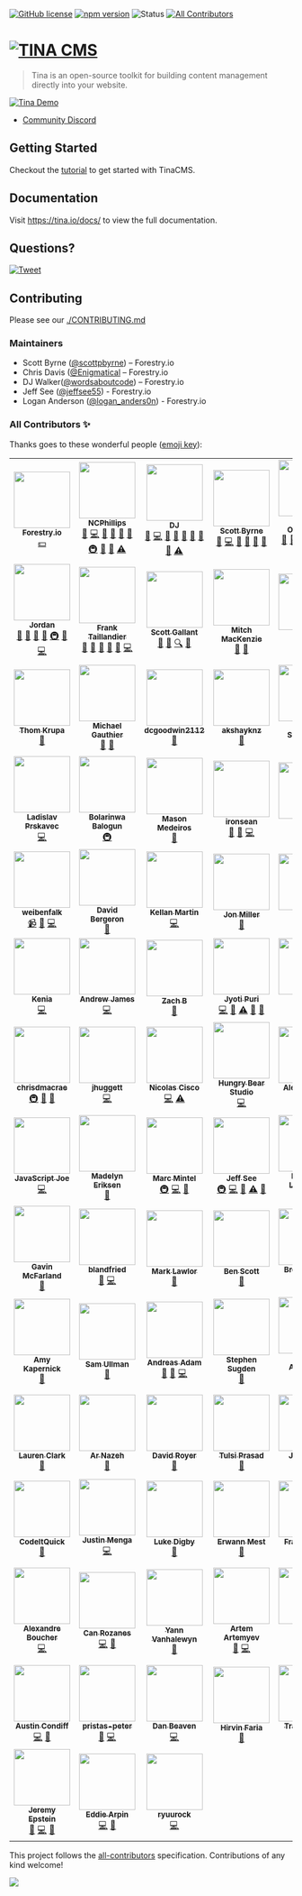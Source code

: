 [![GitHub license](https://img.shields.io/github/license/tinacms/tinacms?color=blue)](https://github.com/tinacms/tinacms/blob/main/LICENSE) [![npm version](https://img.shields.io/npm/v/tinacms.svg?style=flat)](https://www.npmjs.com/package/tinacms) ![Status](https://github.com/tinacms/tinacms/workflows/Build,%20Test,%20Lint%20for%20Master/badge.svg)<!-- ALL-CONTRIBUTORS-BADGE:START - Do not remove or modify this section -->
[![All Contributors](https://img.shields.io/badge/all_contributors-101-orange.svg?style=flat-square)](#contributors-)

<!-- ALL-CONTRIBUTORS-BADGE:END -->

# [![TINA CMS](https://res.cloudinary.com/forestry-demo/image/upload/v1585234360/TinaCMS/TinaCMS.png 'Visit tinacms.org')](https://tina.io)

> Tina is an open-source toolkit for building content management directly into your website.

[![Tina Demo](https://res.cloudinary.com/forestry-demo/video/upload/du_16,w_700,e_loop/v1571159974/tina-hero-demo.gif)](https://tina.io/)

- [Community Discord](https://discord.com/invite/zumN63Ybpf)

## Getting Started

Checkout the [tutorial](https://tina.io/docs/setup-overview/) to get started with TinaCMS.

## Documentation

Visit https://tina.io/docs/ to view the full documentation.

<!-- ## Development Process

See our [ROADMAP.md](https://github.com/tinacms/tinacms/blob/main/ROADMAP.md) to learn how the maintainers work. -->

## Questions?

[![Tweet](https://img.shields.io/twitter/url/http/shields.io.svg?style=social)](https://twitter.com/intent/tweet?url=https%3A%2F%2Ftinacms.org&text=I%20just%20checked%20out%20@tina_cms%20on%20GitHub%20and%20it%20is%20sweet%21&hashtags=TinaCMS%2Cjamstack%2Cheadlesscms)

<!-- ## Changelog

Check the [CHANGELOG](./CHANGELOG.md) for the latest updates to TinaCMS.  -->

## Contributing

Please see our [./CONTRIBUTING.md](https://github.com/tinacms/tinacms/blob/main/CONTRIBUTING.md)

### Maintainers

- Scott Byrne ([@scottpbyrne](https://twitter.com/scottpbyrne)) – Forestry.io
- Chris Davis ([@Enigmatical](https://github.com/Enigmatical) – Forestry.io
- DJ Walker([@wordsaboutcode](https://twitter.com/wordsaboutcode)) – Forestry.io
- Jeff See ([@jeffsee55](https://github.com/jeffsee55)) - Forestry.io
- Logan Anderson ([@logan_anders0n](https://twitter.com/logan_anders0n)) - Forestry.io

### All Contributors ✨

Thanks goes to these wonderful people ([emoji key](https://allcontributors.org/docs/en/emoji-key)):

<!-- ALL-CONTRIBUTORS-LIST:START - Do not remove or modify this section -->
<!-- prettier-ignore-start -->
<!-- markdownlint-disable -->
<table>
  <tr>
    <td align="center"><a href="https://forestry.io"><img src="https://avatars3.githubusercontent.com/u/16868456?v=4?s=100" width="100px;" alt=""/><br /><sub><b>Forestry.io</b></sub></a><br /><a href="#financial-forestryio" title="Financial">💵</a></td>
    <td align="center"><a href="http://www.ncphi.com"><img src="https://avatars2.githubusercontent.com/u/824015?v=4?s=100" width="100px;" alt=""/><br /><sub><b>NCPhillips</b></sub></a><br /><a href="#projectManagement-ncphillips" title="Project Management">📆</a> <a href="https://github.com/tinacms/tinacms/commits?author=ncphillips" title="Code">💻</a> <a href="#blog-ncphillips" title="Blogposts">📝</a> <a href="https://github.com/tinacms/tinacms/issues?q=author%3Ancphillips" title="Bug reports">🐛</a> <a href="https://github.com/tinacms/tinacms/commits?author=ncphillips" title="Documentation">📖</a> <a href="#ideas-ncphillips" title="Ideas, Planning, & Feedback">🤔</a> <a href="#infra-ncphillips" title="Infrastructure (Hosting, Build-Tools, etc)">🚇</a> <a href="#maintenance-ncphillips" title="Maintenance">🚧</a> <a href="https://github.com/tinacms/tinacms/pulls?q=is%3Apr+reviewed-by%3Ancphillips" title="Reviewed Pull Requests">👀</a> <a href="https://github.com/tinacms/tinacms/commits?author=ncphillips" title="Tests">⚠️</a></td>
    <td align="center"><a href="https://github.com/dwalkr"><img src="https://avatars2.githubusercontent.com/u/15221702?v=4?s=100" width="100px;" alt=""/><br /><sub><b>DJ</b></sub></a><br /><a href="#projectManagement-dwalkr" title="Project Management">📆</a> <a href="https://github.com/tinacms/tinacms/commits?author=dwalkr" title="Code">💻</a> <a href="#blog-dwalkr" title="Blogposts">📝</a> <a href="https://github.com/tinacms/tinacms/issues?q=author%3Adwalkr" title="Bug reports">🐛</a> <a href="https://github.com/tinacms/tinacms/commits?author=dwalkr" title="Documentation">📖</a> <a href="#ideas-dwalkr" title="Ideas, Planning, & Feedback">🤔</a> <a href="#maintenance-dwalkr" title="Maintenance">🚧</a> <a href="https://github.com/tinacms/tinacms/pulls?q=is%3Apr+reviewed-by%3Adwalkr" title="Reviewed Pull Requests">👀</a> <a href="https://github.com/tinacms/tinacms/commits?author=dwalkr" title="Tests">⚠️</a></td>
    <td align="center"><a href="http://scottbyrne.ca"><img src="https://avatars2.githubusercontent.com/u/5075484?v=4?s=100" width="100px;" alt=""/><br /><sub><b>Scott Byrne</b></sub></a><br /><a href="#design-spbyrne" title="Design">🎨</a> <a href="https://github.com/tinacms/tinacms/commits?author=spbyrne" title="Code">💻</a> <a href="https://github.com/tinacms/tinacms/pulls?q=is%3Apr+reviewed-by%3Aspbyrne" title="Reviewed Pull Requests">👀</a> <a href="#maintenance-spbyrne" title="Maintenance">🚧</a> <a href="https://github.com/tinacms/tinacms/commits?author=spbyrne" title="Documentation">📖</a> <a href="#blog-spbyrne" title="Blogposts">📝</a></td>
    <td align="center"><a href="https://github.com/jamespohalloran"><img src="https://avatars1.githubusercontent.com/u/3323181?v=4?s=100" width="100px;" alt=""/><br /><sub><b>James O'Halloran</b></sub></a><br /><a href="#projectManagement-jamespohalloran" title="Project Management">📆</a> <a href="https://github.com/tinacms/tinacms/issues?q=author%3Ajamespohalloran" title="Bug reports">🐛</a> <a href="#ideas-jamespohalloran" title="Ideas, Planning, & Feedback">🤔</a> <a href="#maintenance-jamespohalloran" title="Maintenance">🚧</a> <a href="https://github.com/tinacms/tinacms/pulls?q=is%3Apr+reviewed-by%3Ajamespohalloran" title="Reviewed Pull Requests">👀</a> <a href="https://github.com/tinacms/tinacms/commits?author=jamespohalloran" title="Tests">⚠️</a> <a href="https://github.com/tinacms/tinacms/commits?author=jamespohalloran" title="Code">💻</a> <a href="#blog-jamespohalloran" title="Blogposts">📝</a></td>
    <td align="center"><a href="http://www.kendallstrautman.com/"><img src="https://avatars3.githubusercontent.com/u/36613477?v=4?s=100" width="100px;" alt=""/><br /><sub><b>Kendall Strautman</b></sub></a><br /><a href="#design-kendallstrautman" title="Design">🎨</a> <a href="#projectManagement-kendallstrautman" title="Project Management">📆</a> <a href="https://github.com/tinacms/tinacms/issues?q=author%3Akendallstrautman" title="Bug reports">🐛</a> <a href="#ideas-kendallstrautman" title="Ideas, Planning, & Feedback">🤔</a> <a href="#maintenance-kendallstrautman" title="Maintenance">🚧</a> <a href="#talk-kendallstrautman" title="Talks">📢</a> <a href="https://github.com/tinacms/tinacms/pulls?q=is%3Apr+reviewed-by%3Akendallstrautman" title="Reviewed Pull Requests">👀</a> <a href="https://github.com/tinacms/tinacms/commits?author=kendallstrautman" title="Code">💻</a> <a href="#blog-kendallstrautman" title="Blogposts">📝</a></td>
    <td align="center"><a href="http://itsnwa.com"><img src="https://avatars1.githubusercontent.com/u/19958806?v=4?s=100" width="100px;" alt=""/><br /><sub><b>Nichlas Wærnes Andersen</b></sub></a><br /><a href="https://github.com/tinacms/tinacms/commits?author=itsnwa" title="Code">💻</a> <a href="#design-itsnwa" title="Design">🎨</a> <a href="#ideas-itsnwa" title="Ideas, Planning, & Feedback">🤔</a></td>
  </tr>
  <tr>
    <td align="center"><a href="https://github.com/jpatters"><img src="https://avatars1.githubusercontent.com/u/195614?v=4?s=100" width="100px;" alt=""/><br /><sub><b>Jordan</b></sub></a><br /><a href="#projectManagement-jpatters" title="Project Management">📆</a> <a href="#talk-jpatters" title="Talks">📢</a> <a href="#ideas-jpatters" title="Ideas, Planning, & Feedback">🤔</a> <a href="https://github.com/tinacms/tinacms/issues?q=author%3Ajpatters" title="Bug reports">🐛</a> <a href="#infra-jpatters" title="Infrastructure (Hosting, Build-Tools, etc)">🚇</a> <a href="https://github.com/tinacms/tinacms/commits?author=jpatters" title="Documentation">📖</a> <a href="https://github.com/tinacms/tinacms/commits?author=jpatters" title="Code">💻</a></td>
    <td align="center"><a href="https://frank.taillandier.me"><img src="https://avatars3.githubusercontent.com/u/103008?v=4?s=100" width="100px;" alt=""/><br /><sub><b>Frank Taillandier</b></sub></a><br /><a href="https://github.com/tinacms/tinacms/pulls?q=is%3Apr+reviewed-by%3ADirtyF" title="Reviewed Pull Requests">👀</a> <a href="https://github.com/tinacms/tinacms/commits?author=DirtyF" title="Documentation">📖</a> <a href="#projectManagement-DirtyF" title="Project Management">📆</a> <a href="#userTesting-DirtyF" title="User Testing">📓</a> <a href="https://github.com/tinacms/tinacms/issues?q=author%3ADirtyF" title="Bug reports">🐛</a> <a href="https://github.com/tinacms/tinacms/commits?author=DirtyF" title="Code">💻</a></td>
    <td align="center"><a href="http://forestry.io"><img src="https://avatars0.githubusercontent.com/u/776019?v=4?s=100" width="100px;" alt=""/><br /><sub><b>Scott Gallant</b></sub></a><br /><a href="https://github.com/tinacms/tinacms/commits?author=scottgallant" title="Documentation">📖</a> <a href="#talk-scottgallant" title="Talks">📢</a> <a href="#fundingFinding-scottgallant" title="Funding Finding">🔍</a> <a href="#blog-scottgallant" title="Blogposts">📝</a></td>
    <td align="center"><a href="http://www.mitchmac.com"><img src="https://avatars2.githubusercontent.com/u/618212?v=4?s=100" width="100px;" alt=""/><br /><sub><b>Mitch MacKenzie</b></sub></a><br /><a href="#userTesting-mitchmac" title="User Testing">📓</a> <a href="#blog-mitchmac" title="Blogposts">📝</a></td>
    <td align="center"><a href="https://github.com/zacchg"><img src="https://avatars2.githubusercontent.com/u/46639997?v=4?s=100" width="100px;" alt=""/><br /><sub><b>zacchg</b></sub></a><br /><a href="#userTesting-zacchg" title="User Testing">📓</a></td>
    <td align="center"><a href="https://github.com/lyleunderwood"><img src="https://avatars0.githubusercontent.com/u/605824?v=4?s=100" width="100px;" alt=""/><br /><sub><b>Lyle Underwood</b></sub></a><br /><a href="https://github.com/tinacms/tinacms/issues?q=author%3Alyleunderwood" title="Bug reports">🐛</a> <a href="https://github.com/tinacms/tinacms/commits?author=lyleunderwood" title="Code">💻</a></td>
    <td align="center"><a href="https://github.com/Laura1111999"><img src="https://avatars3.githubusercontent.com/u/38682924?v=4?s=100" width="100px;" alt=""/><br /><sub><b>Laura1111999</b></sub></a><br /><a href="https://github.com/tinacms/tinacms/commits?author=Laura1111999" title="Documentation">📖</a></td>
  </tr>
  <tr>
    <td align="center"><a href="https://www.thomkrupa.com"><img src="https://avatars2.githubusercontent.com/u/8614811?v=4?s=100" width="100px;" alt=""/><br /><sub><b>Thom Krupa</b></sub></a><br /><a href="#userTesting-thomkrupa" title="User Testing">📓</a></td>
    <td align="center"><a href="https://twitter.com/hypertextmike"><img src="https://avatars1.githubusercontent.com/u/120511?v=4?s=100" width="100px;" alt=""/><br /><sub><b>Michael Gauthier</b></sub></a><br /><a href="#userTesting-gauthierm" title="User Testing">📓</a> <a href="https://github.com/tinacms/tinacms/commits?author=gauthierm" title="Documentation">📖</a></td>
    <td align="center"><a href="https://github.com/dcgoodwin2112"><img src="https://avatars1.githubusercontent.com/u/4554388?v=4?s=100" width="100px;" alt=""/><br /><sub><b>dcgoodwin2112</b></sub></a><br /><a href="https://github.com/tinacms/tinacms/commits?author=dcgoodwin2112" title="Documentation">📖</a></td>
    <td align="center"><a href="https://github.com/akshayknz"><img src="https://avatars3.githubusercontent.com/u/25759518?v=4?s=100" width="100px;" alt=""/><br /><sub><b>akshayknz</b></sub></a><br /><a href="https://github.com/tinacms/tinacms/commits?author=akshayknz" title="Documentation">📖</a></td>
    <td align="center"><a href="http://www.10up.com"><img src="https://avatars0.githubusercontent.com/u/2676022?v=4?s=100" width="100px;" alt=""/><br /><sub><b>Adam Silverstein</b></sub></a><br /><a href="https://github.com/tinacms/tinacms/commits?author=adamsilverstein" title="Documentation">📖</a></td>
    <td align="center"><a href="http://www.bradmcgonigle.com"><img src="https://avatars0.githubusercontent.com/u/115338?v=4?s=100" width="100px;" alt=""/><br /><sub><b>Brad McGonigle</b></sub></a><br /><a href="https://github.com/tinacms/tinacms/commits?author=BradMcGonigle" title="Code">💻</a></td>
    <td align="center"><a href="http://jake.cx"><img src="https://avatars2.githubusercontent.com/u/601264?v=4?s=100" width="100px;" alt=""/><br /><sub><b>Jake Coxon</b></sub></a><br /><a href="https://github.com/tinacms/tinacms/commits?author=JakeCoxon" title="Code">💻</a></td>
  </tr>
  <tr>
    <td align="center"><a href="http://www.prskavec.net"><img src="https://avatars3.githubusercontent.com/u/100356?v=4?s=100" width="100px;" alt=""/><br /><sub><b>Ladislav Prskavec</b></sub></a><br /><a href="https://github.com/tinacms/tinacms/commits?author=abtris" title="Code">💻</a></td>
    <td align="center"><a href="https://github.com/bolariin"><img src="https://avatars1.githubusercontent.com/u/24629960?v=4?s=100" width="100px;" alt=""/><br /><sub><b>Bolarinwa Balogun</b></sub></a><br /><a href="#infra-bolariin" title="Infrastructure (Hosting, Build-Tools, etc)">🚇</a></td>
    <td align="center"><a href="http://metamas.com"><img src="https://avatars2.githubusercontent.com/u/2520253?v=4?s=100" width="100px;" alt=""/><br /><sub><b>Mason Medeiros</b></sub></a><br /><a href="#userTesting-metamas" title="User Testing">📓</a></td>
    <td align="center"><a href="https://github.com/IronSean"><img src="https://avatars3.githubusercontent.com/u/1960190?v=4?s=100" width="100px;" alt=""/><br /><sub><b>ironsean</b></sub></a><br /><a href="#userTesting-IronSean" title="User Testing">📓</a> <a href="https://github.com/tinacms/tinacms/commits?author=IronSean" title="Documentation">📖</a> <a href="https://github.com/tinacms/tinacms/commits?author=IronSean" title="Code">💻</a></td>
    <td align="center"><a href="https://github.com/kypp"><img src="https://avatars1.githubusercontent.com/u/4457071?v=4?s=100" width="100px;" alt=""/><br /><sub><b>kyp</b></sub></a><br /><a href="https://github.com/tinacms/tinacms/issues?q=author%3Akypp" title="Bug reports">🐛</a></td>
    <td align="center"><a href="https://github.com/smashercosmo"><img src="https://avatars0.githubusercontent.com/u/273283?v=4?s=100" width="100px;" alt=""/><br /><sub><b>Vladislav Shkodin</b></sub></a><br /><a href="https://github.com/tinacms/tinacms/issues?q=author%3Asmashercosmo" title="Bug reports">🐛</a></td>
    <td align="center"><a href="https://github.com/maciekgrzybek"><img src="https://avatars2.githubusercontent.com/u/16546428?v=4?s=100" width="100px;" alt=""/><br /><sub><b>maciek_grzybek</b></sub></a><br /><a href="#ideas-maciekgrzybek" title="Ideas, Planning, & Feedback">🤔</a> <a href="https://github.com/tinacms/tinacms/commits?author=maciekgrzybek" title="Code">💻</a> <a href="#infra-maciekgrzybek" title="Infrastructure (Hosting, Build-Tools, etc)">🚇</a></td>
  </tr>
  <tr>
    <td align="center"><a href="https://github.com/weibenfalk"><img src="https://avatars1.githubusercontent.com/u/11212270?v=4?s=100" width="100px;" alt=""/><br /><sub><b>weibenfalk</b></sub></a><br /><a href="#video-weibenfalk" title="Videos">📹</a> <a href="#blog-weibenfalk" title="Blogposts">📝</a> <a href="https://github.com/tinacms/tinacms/commits?author=weibenfalk" title="Code">💻</a></td>
    <td align="center"><a href="https://github.com/SceptreData"><img src="https://avatars2.githubusercontent.com/u/15841748?v=4?s=100" width="100px;" alt=""/><br /><sub><b>David Bergeron</b></sub></a><br /><a href="https://github.com/tinacms/tinacms/issues?q=author%3ASceptreData" title="Bug reports">🐛</a></td>
    <td align="center"><a href="http://kellanmartin.com"><img src="https://avatars1.githubusercontent.com/u/17299952?v=4?s=100" width="100px;" alt=""/><br /><sub><b>Kellan Martin</b></sub></a><br /><a href="https://github.com/tinacms/tinacms/commits?author=Spraynard" title="Code">💻</a></td>
    <td align="center"><a href="https://github.com/jonmiller0"><img src="https://avatars1.githubusercontent.com/u/22771842?v=4?s=100" width="100px;" alt=""/><br /><sub><b>Jon Miller</b></sub></a><br /><a href="#ideas-jonmiller0" title="Ideas, Planning, & Feedback">🤔</a></td>
    <td align="center"><a href="https://pcast01.github.io/"><img src="https://avatars1.githubusercontent.com/u/1172644?v=4?s=100" width="100px;" alt=""/><br /><sub><b>Paul</b></sub></a><br /><a href="https://github.com/tinacms/tinacms/issues?q=author%3Apcast01" title="Bug reports">🐛</a></td>
    <td align="center"><a href="https://github.com/chriswillsflannery"><img src="https://avatars3.githubusercontent.com/u/6463453?v=4?s=100" width="100px;" alt=""/><br /><sub><b>Chris Flannery</b></sub></a><br /><a href="https://github.com/tinacms/tinacms/commits?author=chriswillsflannery" title="Code">💻</a> <a href="https://github.com/tinacms/tinacms/commits?author=chriswillsflannery" title="Documentation">📖</a></td>
    <td align="center"><a href="https://github.com/JeffersonBledsoe"><img src="https://avatars1.githubusercontent.com/u/30210785?v=4?s=100" width="100px;" alt=""/><br /><sub><b>Jefferson Bledsoe</b></sub></a><br /><a href="https://github.com/tinacms/tinacms/commits?author=JeffersonBledsoe" title="Tests">⚠️</a> <a href="https://github.com/tinacms/tinacms/commits?author=JeffersonBledsoe" title="Documentation">📖</a></td>
  </tr>
  <tr>
    <td align="center"><a href="https://github.com/kenniaa"><img src="https://avatars2.githubusercontent.com/u/14225265?v=4?s=100" width="100px;" alt=""/><br /><sub><b>Kenia</b></sub></a><br /><a href="https://github.com/tinacms/tinacms/commits?author=kenniaa" title="Code">💻</a></td>
    <td align="center"><a href="https://andrewjames.dev"><img src="https://avatars3.githubusercontent.com/u/13269277?v=4?s=100" width="100px;" alt=""/><br /><sub><b>Andrew James</b></sub></a><br /><a href="https://github.com/tinacms/tinacms/commits?author=andrew-t-james" title="Code">💻</a></td>
    <td align="center"><a href="https://github.com/brooksztb"><img src="https://avatars3.githubusercontent.com/u/31398142?v=4?s=100" width="100px;" alt=""/><br /><sub><b>Zach B</b></sub></a><br /><a href="#talk-brooksztb" title="Talks">📢</a></td>
    <td align="center"><a href="https://github.com/jpuri"><img src="https://avatars0.githubusercontent.com/u/2182307?v=4?s=100" width="100px;" alt=""/><br /><sub><b>Jyoti Puri</b></sub></a><br /><a href="https://github.com/tinacms/tinacms/commits?author=jpuri" title="Code">💻</a> <a href="https://github.com/tinacms/tinacms/pulls?q=is%3Apr+reviewed-by%3Ajpuri" title="Reviewed Pull Requests">👀</a> <a href="https://github.com/tinacms/tinacms/commits?author=jpuri" title="Tests">⚠️</a> <a href="#maintenance-jpuri" title="Maintenance">🚧</a> <a href="https://github.com/tinacms/tinacms/issues?q=author%3Ajpuri" title="Bug reports">🐛</a></td>
    <td align="center"><a href="https://github.com/nibtime"><img src="https://avatars2.githubusercontent.com/u/52962482?v=4?s=100" width="100px;" alt=""/><br /><sub><b>nibtime</b></sub></a><br /><a href="https://github.com/tinacms/tinacms/commits?author=nibtime" title="Code">💻</a> <a href="https://github.com/tinacms/tinacms/issues?q=author%3Anibtime" title="Bug reports">🐛</a></td>
    <td align="center"><a href="http://doyoubuzz.com/johan-soulet"><img src="https://avatars0.githubusercontent.com/u/2269599?v=4?s=100" width="100px;" alt=""/><br /><sub><b>Johan Soulet</b></sub></a><br /><a href="https://github.com/tinacms/tinacms/commits?author=jsoulet" title="Code">💻</a> <a href="https://github.com/tinacms/tinacms/issues?q=author%3Ajsoulet" title="Bug reports">🐛</a></td>
    <td align="center"><a href="https://github.com/cleitonper"><img src="https://avatars1.githubusercontent.com/u/13934790?v=4?s=100" width="100px;" alt=""/><br /><sub><b>Cleiton Pereira</b></sub></a><br /><a href="https://github.com/tinacms/tinacms/issues?q=author%3Acleitonper" title="Bug reports">🐛</a> <a href="#ideas-cleitonper" title="Ideas, Planning, & Feedback">🤔</a></td>
  </tr>
  <tr>
    <td align="center"><a href="https://github.com/chrisdmacrae"><img src="https://avatars2.githubusercontent.com/u/6855186?v=4?s=100" width="100px;" alt=""/><br /><sub><b>chrisdmacrae</b></sub></a><br /><a href="#infra-chrisdmacrae" title="Infrastructure (Hosting, Build-Tools, etc)">🚇</a> <a href="#question-chrisdmacrae" title="Answering Questions">💬</a> <a href="#ideas-chrisdmacrae" title="Ideas, Planning, & Feedback">🤔</a></td>
    <td align="center"><a href="https://github.com/jhuggett"><img src="https://avatars2.githubusercontent.com/u/59655877?v=4?s=100" width="100px;" alt=""/><br /><sub><b>jhuggett</b></sub></a><br /><a href="https://github.com/tinacms/tinacms/commits?author=jhuggett" title="Code">💻</a></td>
    <td align="center"><a href="https://www.nckweb.com.ar"><img src="https://avatars0.githubusercontent.com/u/174561?v=4?s=100" width="100px;" alt=""/><br /><sub><b>Nicolas Cisco</b></sub></a><br /><a href="https://github.com/tinacms/tinacms/commits?author=NickCis" title="Code">💻</a> <a href="https://github.com/tinacms/tinacms/commits?author=NickCis" title="Tests">⚠️</a></td>
    <td align="center"><a href="https://www.hungrybearstudio.com/"><img src="https://avatars1.githubusercontent.com/u/22930449?v=4?s=100" width="100px;" alt=""/><br /><sub><b>Hungry Bear Studio</b></sub></a><br /><a href="https://github.com/tinacms/tinacms/commits?author=molebox" title="Code">💻</a></td>
    <td align="center"><a href="https://github.com/alexbarbato"><img src="https://avatars1.githubusercontent.com/u/23562192?v=4?s=100" width="100px;" alt=""/><br /><sub><b>Alex Barbato</b></sub></a><br /><a href="https://github.com/tinacms/tinacms/commits?author=alexbarbato" title="Code">💻</a></td>
    <td align="center"><a href="http://danitulp.nl"><img src="https://avatars3.githubusercontent.com/u/18421761?v=4?s=100" width="100px;" alt=""/><br /><sub><b>Dani Tulp</b></sub></a><br /><a href="https://github.com/tinacms/tinacms/commits?author=DaniTulp" title="Code">💻</a> <a href="#ideas-DaniTulp" title="Ideas, Planning, & Feedback">🤔</a> <a href="https://github.com/tinacms/tinacms/commits?author=DaniTulp" title="Documentation">📖</a></td>
    <td align="center"><a href="https://github.com/PaulBunker"><img src="https://avatars1.githubusercontent.com/u/1537408?v=4?s=100" width="100px;" alt=""/><br /><sub><b>PaulBunker</b></sub></a><br /><a href="https://github.com/tinacms/tinacms/commits?author=PaulBunker" title="Code">💻</a></td>
  </tr>
  <tr>
    <td align="center"><a href="https://joeprevite.com"><img src="https://avatars3.githubusercontent.com/u/3806031?v=4?s=100" width="100px;" alt=""/><br /><sub><b>JavaScript Joe</b></sub></a><br /><a href="https://github.com/tinacms/tinacms/commits?author=jsjoeio" title="Code">💻</a></td>
    <td align="center"><a href="https://www.madelyneriksen.com"><img src="https://avatars3.githubusercontent.com/u/36825510?v=4?s=100" width="100px;" alt=""/><br /><sub><b>Madelyn Eriksen</b></sub></a><br /><a href="#blog-madelyneriksen" title="Blogposts">📝</a></td>
    <td align="center"><a href="http://www.mintel.me"><img src="https://avatars1.githubusercontent.com/u/4574612?v=4?s=100" width="100px;" alt=""/><br /><sub><b>Marc Mintel</b></sub></a><br /><a href="#infra-mmintel" title="Infrastructure (Hosting, Build-Tools, etc)">🚇</a> <a href="https://github.com/tinacms/tinacms/commits?author=mmintel" title="Code">💻</a> <a href="https://github.com/tinacms/tinacms/issues?q=author%3Ammintel" title="Bug reports">🐛</a></td>
    <td align="center"><a href="http://forestry.io"><img src="https://avatars3.githubusercontent.com/u/5414297?v=4?s=100" width="100px;" alt=""/><br /><sub><b>Jeff See</b></sub></a><br /><a href="#infra-jeffsee55" title="Infrastructure (Hosting, Build-Tools, etc)">🚇</a> <a href="https://github.com/tinacms/tinacms/commits?author=jeffsee55" title="Code">💻</a> <a href="#maintenance-jeffsee55" title="Maintenance">🚧</a> <a href="https://github.com/tinacms/tinacms/commits?author=jeffsee55" title="Tests">⚠️</a> <a href="https://github.com/tinacms/tinacms/pulls?q=is%3Apr+reviewed-by%3Ajeffsee55" title="Reviewed Pull Requests">👀</a></td>
    <td align="center"><a href="https://github.com/blandfried-magellan"><img src="https://avatars3.githubusercontent.com/u/38441047?v=4?s=100" width="100px;" alt=""/><br /><sub><b>Brandon Landfried</b></sub></a><br /><a href="https://github.com/tinacms/tinacms/issues?q=author%3Ablandfried-magellan" title="Bug reports">🐛</a></td>
    <td align="center"><a href="https://github.com/chaddjohnson"><img src="https://avatars0.githubusercontent.com/u/676134?v=4?s=100" width="100px;" alt=""/><br /><sub><b>Chad Johnson</b></sub></a><br /><a href="https://github.com/tinacms/tinacms/issues?q=author%3Achaddjohnson" title="Bug reports">🐛</a></td>
    <td align="center"><a href="https://xoe.solutions"><img src="https://avatars0.githubusercontent.com/u/7548295?v=4?s=100" width="100px;" alt=""/><br /><sub><b>David Arnold</b></sub></a><br /><a href="#ideas-blaggacao" title="Ideas, Planning, & Feedback">🤔</a></td>
  </tr>
  <tr>
    <td align="center"><a href="https://gavinmcfarland.co.uk/"><img src="https://avatars1.githubusercontent.com/u/5551?v=4?s=100" width="100px;" alt=""/><br /><sub><b>Gavin McFarland</b></sub></a><br /><a href="https://github.com/tinacms/tinacms/issues?q=author%3Alimitlessloop" title="Bug reports">🐛</a></td>
    <td align="center"><a href="https://github.com/blandfried"><img src="https://avatars1.githubusercontent.com/u/1953556?v=4?s=100" width="100px;" alt=""/><br /><sub><b>blandfried</b></sub></a><br /><a href="https://github.com/tinacms/tinacms/issues?q=author%3Ablandfried" title="Bug reports">🐛</a> <a href="https://github.com/tinacms/tinacms/commits?author=blandfried" title="Code">💻</a></td>
    <td align="center"><a href="https://github.com/marklawlor"><img src="https://avatars1.githubusercontent.com/u/3946701?v=4?s=100" width="100px;" alt=""/><br /><sub><b>Mark Lawlor</b></sub></a><br /><a href="#ideas-marklawlor" title="Ideas, Planning, & Feedback">🤔</a></td>
    <td align="center"><a href="https://github.com/BPScott"><img src="https://avatars0.githubusercontent.com/u/227292?v=4?s=100" width="100px;" alt=""/><br /><sub><b>Ben Scott</b></sub></a><br /><a href="https://github.com/tinacms/tinacms/pulls?q=is%3Apr+reviewed-by%3ABPScott" title="Reviewed Pull Requests">👀</a></td>
    <td align="center"><a href="https://github.com/mittonface"><img src="https://avatars2.githubusercontent.com/u/5082908?v=4?s=100" width="100px;" alt=""/><br /><sub><b>Brent Mitton</b></sub></a><br /><a href="https://github.com/tinacms/tinacms/commits?author=mittonface" title="Code">💻</a> <a href="https://github.com/tinacms/tinacms/commits?author=mittonface" title="Documentation">📖</a></td>
    <td align="center"><a href="https://github.com/clnmcgrw"><img src="https://avatars2.githubusercontent.com/u/5896972?v=4?s=100" width="100px;" alt=""/><br /><sub><b>Colin McGraw</b></sub></a><br /><a href="https://github.com/tinacms/tinacms/commits?author=clnmcgrw" title="Documentation">📖</a></td>
    <td align="center"><a href="https://bshack.dev"><img src="https://avatars0.githubusercontent.com/u/1447644?v=4?s=100" width="100px;" alt=""/><br /><sub><b>Brandon Shackelford</b></sub></a><br /><a href="https://github.com/tinacms/tinacms/commits?author=bshackelford" title="Code">💻</a> <a href="https://github.com/tinacms/tinacms/issues?q=author%3Abshackelford" title="Bug reports">🐛</a></td>
  </tr>
  <tr>
    <td align="center"><a href="https://amyskapers.dev"><img src="https://avatars2.githubusercontent.com/u/15953185?v=4?s=100" width="100px;" alt=""/><br /><sub><b>Amy Kapernick</b></sub></a><br /><a href="https://github.com/tinacms/tinacms/issues?q=author%3Aamykapernick" title="Bug reports">🐛</a></td>
    <td align="center"><a href="http://samullman.com"><img src="https://avatars3.githubusercontent.com/u/10147333?v=4?s=100" width="100px;" alt=""/><br /><sub><b>Sam Ullman</b></sub></a><br /><a href="https://github.com/tinacms/tinacms/issues?q=author%3Asamullman" title="Bug reports">🐛</a></td>
    <td align="center"><a href="https://pixelmord.github.io"><img src="https://avatars2.githubusercontent.com/u/224168?v=4?s=100" width="100px;" alt=""/><br /><sub><b>Andreas Adam</b></sub></a><br /><a href="#ideas-pixelmord" title="Ideas, Planning, & Feedback">🤔</a> <a href="https://github.com/tinacms/tinacms/commits?author=pixelmord" title="Documentation">📖</a> <a href="https://github.com/tinacms/tinacms/commits?author=pixelmord" title="Code">💻</a></td>
    <td align="center"><a href="http://stephensugden.com"><img src="https://avatars3.githubusercontent.com/u/82634?v=4?s=100" width="100px;" alt=""/><br /><sub><b>Stephen Sugden</b></sub></a><br /><a href="https://github.com/tinacms/tinacms/commits?author=grncdr" title="Documentation">📖</a></td>
    <td align="center"><a href="https://www.logan.bio"><img src="https://avatars2.githubusercontent.com/u/43075109?v=4?s=100" width="100px;" alt=""/><br /><sub><b>Logan Anderson</b></sub></a><br /><a href="https://github.com/tinacms/tinacms/commits?author=logan-anderson" title="Code">💻</a></td>
    <td align="center"><a href="https://github.com/isabellabrookes"><img src="https://avatars1.githubusercontent.com/u/12928252?v=4?s=100" width="100px;" alt=""/><br /><sub><b>Isabella Brookes</b></sub></a><br /><a href="https://github.com/tinacms/tinacms/commits?author=isabellabrookes" title="Code">💻</a></td>
    <td align="center"><a href="https://github.com/sakulstra"><img src="https://avatars3.githubusercontent.com/u/4396533?v=4?s=100" width="100px;" alt=""/><br /><sub><b>Lukas Strassel</b></sub></a><br /><a href="https://github.com/tinacms/tinacms/commits?author=sakulstra" title="Code">💻</a> <a href="https://github.com/tinacms/tinacms/commits?author=sakulstra" title="Documentation">📖</a></td>
  </tr>
  <tr>
    <td align="center"><a href="http://laurenclark.io"><img src="https://avatars1.githubusercontent.com/u/5822683?v=4?s=100" width="100px;" alt=""/><br /><sub><b>Lauren Clark</b></sub></a><br /><a href="https://github.com/tinacms/tinacms/commits?author=laurenclark" title="Documentation">📖</a></td>
    <td align="center"><a href="http://Nazeh.me"><img src="https://avatars0.githubusercontent.com/u/40009100?v=4?s=100" width="100px;" alt=""/><br /><sub><b>Ar Nazeh</b></sub></a><br /><a href="https://github.com/tinacms/tinacms/commits?author=Nazeh" title="Documentation">📖</a></td>
    <td align="center"><a href="https://www.davidroyer.me/"><img src="https://avatars3.githubusercontent.com/u/8834693?v=4?s=100" width="100px;" alt=""/><br /><sub><b>David Royer</b></sub></a><br /><a href="https://github.com/tinacms/tinacms/commits?author=davidroyer" title="Documentation">📖</a></td>
    <td align="center"><a href="http://heytulsiprasad.now.sh"><img src="https://avatars2.githubusercontent.com/u/52394293?v=4?s=100" width="100px;" alt=""/><br /><sub><b>Tulsi Prasad</b></sub></a><br /><a href="https://github.com/tinacms/tinacms/commits?author=heytulsiprasad" title="Documentation">📖</a></td>
    <td align="center"><a href="https://jan.vlnas.cz/"><img src="https://avatars3.githubusercontent.com/u/616767?v=4?s=100" width="100px;" alt=""/><br /><sub><b>Jan Vlnas</b></sub></a><br /><a href="https://github.com/tinacms/tinacms/commits?author=jnv" title="Documentation">📖</a></td>
    <td align="center"><a href="http://www.omarcostahamido.com"><img src="https://avatars0.githubusercontent.com/u/18335360?v=4?s=100" width="100px;" alt=""/><br /><sub><b>Omar Costa Hamido</b></sub></a><br /><a href="https://github.com/tinacms/tinacms/commits?author=omarcostahamido" title="Documentation">📖</a> <a href="https://github.com/tinacms/tinacms/issues?q=author%3Aomarcostahamido" title="Bug reports">🐛</a></td>
    <td align="center"><a href="https://kedskeds.herokuapp.com"><img src="https://avatars3.githubusercontent.com/u/19883983?v=4?s=100" width="100px;" alt=""/><br /><sub><b>Kelsey Edelstein</b></sub></a><br /><a href="https://github.com/tinacms/tinacms/commits?author=kedskeds" title="Documentation">📖</a></td>
  </tr>
  <tr>
    <td align="center"><a href="https://github.com/CodeItQuick"><img src="https://avatars3.githubusercontent.com/u/10291643?v=4?s=100" width="100px;" alt=""/><br /><sub><b>CodeItQuick</b></sub></a><br /><a href="https://github.com/tinacms/tinacms/issues?q=author%3ACodeItQuick" title="Bug reports">🐛</a></td>
    <td align="center"><a href="https://github.com/mixja"><img src="https://avatars1.githubusercontent.com/u/3351083?v=4?s=100" width="100px;" alt=""/><br /><sub><b>Justin Menga</b></sub></a><br /><a href="https://github.com/tinacms/tinacms/commits?author=mixja" title="Code">💻</a></td>
    <td align="center"><a href="https://github.com/lukedigby"><img src="https://avatars1.githubusercontent.com/u/8407264?v=4?s=100" width="100px;" alt=""/><br /><sub><b>Luke Digby</b></sub></a><br /><a href="https://github.com/tinacms/tinacms/commits?author=lukedigby" title="Documentation">📖</a></td>
    <td align="center"><a href="http://kud.io"><img src="https://avatars3.githubusercontent.com/u/655838?v=4?s=100" width="100px;" alt=""/><br /><sub><b>Erwann Mest</b></sub></a><br /><a href="https://github.com/tinacms/tinacms/commits?author=kud" title="Documentation">📖</a></td>
    <td align="center"><a href="https://franknoirot.co"><img src="https://avatars3.githubusercontent.com/u/23481541?v=4?s=100" width="100px;" alt=""/><br /><sub><b>Frank Noirot</b></sub></a><br /><a href="https://github.com/tinacms/tinacms/commits?author=franknoirot" title="Documentation">📖</a></td>
    <td align="center"><a href="https://peerigon.com"><img src="https://avatars3.githubusercontent.com/u/1446082?v=4?s=100" width="100px;" alt=""/><br /><sub><b>Matthias</b></sub></a><br /><a href="https://github.com/tinacms/tinacms/commits?author=matthaias" title="Documentation">📖</a></td>
    <td align="center"><a href="https://github.com/croutonn"><img src="https://avatars1.githubusercontent.com/u/68943932?v=4?s=100" width="100px;" alt=""/><br /><sub><b>crouton</b></sub></a><br /><a href="https://github.com/tinacms/tinacms/issues?q=author%3Acroutonn" title="Bug reports">🐛</a></td>
  </tr>
  <tr>
    <td align="center"><a href="https://github.com/alexbchr"><img src="https://avatars3.githubusercontent.com/u/3542313?v=4?s=100" width="100px;" alt=""/><br /><sub><b>Alexandre Boucher</b></sub></a><br /><a href="https://github.com/tinacms/tinacms/commits?author=alexbchr" title="Code">💻</a></td>
    <td align="center"><a href="http://www.canrozanes.com"><img src="https://avatars1.githubusercontent.com/u/37912128?v=4?s=100" width="100px;" alt=""/><br /><sub><b>Can Rozanes</b></sub></a><br /><a href="https://github.com/tinacms/tinacms/commits?author=canrozanes" title="Code">💻</a> <a href="#ideas-canrozanes" title="Ideas, Planning, & Feedback">🤔</a></td>
    <td align="center"><a href="https://github.com/yannvanhalewyn"><img src="https://avatars2.githubusercontent.com/u/11170603?v=4?s=100" width="100px;" alt=""/><br /><sub><b>Yann Vanhalewyn</b></sub></a><br /><a href="https://github.com/tinacms/tinacms/issues?q=author%3Ayannvanhalewyn" title="Bug reports">🐛</a></td>
    <td align="center"><a href="https://github.com/c58"><img src="https://avatars2.githubusercontent.com/u/1871220?v=4?s=100" width="100px;" alt=""/><br /><sub><b>Artem Artemyev</b></sub></a><br /><a href="https://github.com/tinacms/tinacms/issues?q=author%3Ac58" title="Bug reports">🐛</a> <a href="https://github.com/tinacms/tinacms/commits?author=c58" title="Code">💻</a></td>
    <td align="center"><a href="http://lachlanmckay.com"><img src="https://avatars0.githubusercontent.com/u/14341953?v=4?s=100" width="100px;" alt=""/><br /><sub><b>Lachlan McKay</b></sub></a><br /><a href="https://github.com/tinacms/tinacms/commits?author=sneyed" title="Code">💻</a> <a href="https://github.com/tinacms/tinacms/issues?q=author%3Asneyed" title="Bug reports">🐛</a></td>
    <td align="center"><a href="https://github.com/zenflow"><img src="https://avatars1.githubusercontent.com/u/3198597?v=4?s=100" width="100px;" alt=""/><br /><sub><b>Matthew Francis Brunetti</b></sub></a><br /><a href="https://github.com/tinacms/tinacms/commits?author=zenflow" title="Code">💻</a> <a href="https://github.com/tinacms/tinacms/issues?q=author%3Azenflow" title="Bug reports">🐛</a></td>
    <td align="center"><a href="https://joeinn.es"><img src="https://avatars2.githubusercontent.com/u/4704069?v=4?s=100" width="100px;" alt=""/><br /><sub><b>Joe Innes</b></sub></a><br /><a href="https://github.com/tinacms/tinacms/commits?author=joeinnes" title="Documentation">📖</a> <a href="https://github.com/tinacms/tinacms/commits?author=joeinnes" title="Code">💻</a></td>
  </tr>
  <tr>
    <td align="center"><a href="http://www.austincondiff.com"><img src="https://avatars0.githubusercontent.com/u/806104?v=4?s=100" width="100px;" alt=""/><br /><sub><b>Austin Condiff</b></sub></a><br /><a href="https://github.com/tinacms/tinacms/commits?author=austincondiff" title="Code">💻</a> <a href="#ideas-austincondiff" title="Ideas, Planning, & Feedback">🤔</a></td>
    <td align="center"><a href="https://twitter.com/pristas_peter"><img src="https://avatars.githubusercontent.com/u/9489687?v=4?s=100" width="100px;" alt=""/><br /><sub><b>pristas-peter</b></sub></a><br /><a href="https://github.com/tinacms/tinacms/issues?q=author%3Apristas-peter" title="Bug reports">🐛</a> <a href="https://github.com/tinacms/tinacms/commits?author=pristas-peter" title="Code">💻</a></td>
    <td align="center"><a href="http://www.danbeaven.com"><img src="https://avatars.githubusercontent.com/u/6131721?v=4?s=100" width="100px;" alt=""/><br /><sub><b>Dan Beaven</b></sub></a><br /><a href="https://github.com/tinacms/tinacms/commits?author=Pingid" title="Code">💻</a></td>
    <td align="center"><a href="https://hirvinfaria.dev"><img src="https://avatars.githubusercontent.com/u/42902087?v=4?s=100" width="100px;" alt=""/><br /><sub><b>Hirvin Faria</b></sub></a><br /><a href="https://github.com/tinacms/tinacms/commits?author=hirvin-faria" title="Documentation">📖</a></td>
    <td align="center"><a href="https://travismiller.com/"><img src="https://avatars.githubusercontent.com/u/494017?v=4?s=100" width="100px;" alt=""/><br /><sub><b>Travis Miller</b></sub></a><br /><a href="https://github.com/tinacms/tinacms/commits?author=travismiller" title="Code">💻</a></td>
    <td align="center"><a href="https://github.com/Enigmatical"><img src="https://avatars.githubusercontent.com/u/1699544?v=4?s=100" width="100px;" alt=""/><br /><sub><b>Chris Davis</b></sub></a><br /><a href="https://github.com/tinacms/tinacms/commits?author=Enigmatical" title="Code">💻</a> <a href="#maintenance-Enigmatical" title="Maintenance">🚧</a> <a href="https://github.com/tinacms/tinacms/commits?author=Enigmatical" title="Tests">⚠️</a> <a href="https://github.com/tinacms/tinacms/pulls?q=is%3Apr+reviewed-by%3AEnigmatical" title="Reviewed Pull Requests">👀</a></td>
    <td align="center"><a href="https://saintmalik.me"><img src="https://avatars.githubusercontent.com/u/37118134?v=4?s=100" width="100px;" alt=""/><br /><sub><b>SaintMalik</b></sub></a><br /><a href="https://github.com/tinacms/tinacms/commits?author=saintmalik" title="Documentation">📖</a></td>
  </tr>
  <tr>
    <td align="center"><a href="http://greenash.net.au/"><img src="https://avatars.githubusercontent.com/u/79373?v=4?s=100" width="100px;" alt=""/><br /><sub><b>Jeremy Epstein</b></sub></a><br /><a href="https://github.com/tinacms/tinacms/commits?author=Jaza" title="Documentation">📖</a> <a href="https://github.com/tinacms/tinacms/commits?author=Jaza" title="Code">💻</a> <a href="#plugin-Jaza" title="Plugin/utility libraries">🔌</a></td>
    <td align="center"><a href="https://github.com/arpi0003"><img src="https://avatars.githubusercontent.com/u/1330417?v=4?s=100" width="100px;" alt=""/><br /><sub><b>Eddie Arpin</b></sub></a><br /><a href="https://github.com/tinacms/tinacms/commits?author=arpi0003" title="Code">💻</a> <a href="https://github.com/tinacms/tinacms/issues?q=author%3Aarpi0003" title="Bug reports">🐛</a></td>
    <td align="center"><a href="https://github.com/Ryuurock"><img src="https://avatars.githubusercontent.com/u/25604544?v=4?s=100" width="100px;" alt=""/><br /><sub><b>ryuurock</b></sub></a><br /><a href="https://github.com/tinacms/tinacms/commits?author=Ryuurock" title="Code">💻</a></td>
  </tr>
</table>

<!-- markdownlint-restore -->
<!-- prettier-ignore-end -->

<!-- ALL-CONTRIBUTORS-LIST:END -->

This project follows the [all-contributors](https://github.com/all-contributors/all-contributors) specification. Contributions of any kind welcome!

![](https://res.cloudinary.com/forestry-demo/image/upload/h_85/v1573167387/Favicon.png)

